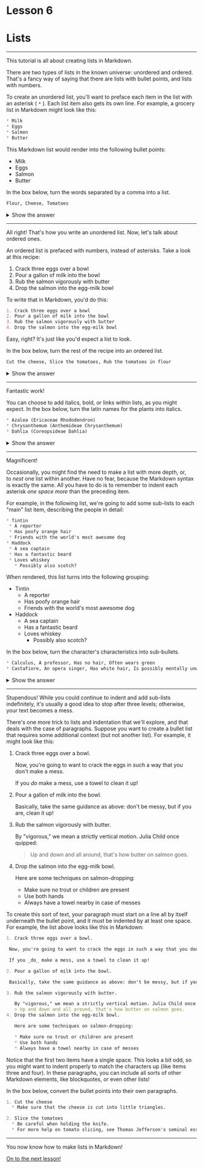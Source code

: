 # Lesson 6

# **Lists**

---

This tutorial is all about creating lists in Markdown.

There are two types of lists in the known universe: unordered and ordered. That's a fancy way of saying that there are lists with bullet points, and lists with numbers.

To create an unordered list, you'll want to preface each item in the list with an asterisk ( `*` ). Each list item also gets its own line. For example, a grocery list in Markdown might look like this:

```markdown
* Milk
* Eggs
* Salmon
* Butter

```

This Markdown list would render into the following bullet points:

- Milk
- Eggs
- Salmon
- Butter

In the box below, turn the words separated by a comma into a list.

```markdown
Flour, Cheese, Tomatoes
```

<details>
<summary>Show the answer</summary>

```markdown
* Flour
* Cheese
* Tomatoes
```
</details>

---

All right! That's how you write an unordered list. Now, let's talk about ordered ones.

An ordered list is prefaced with numbers, instead of asterisks. Take a look at this recipe:

1. Crack three eggs over a bowl
2. Pour a gallon of milk into the bowl
3. Rub the salmon vigorously with butter
4. Drop the salmon into the egg-milk bowl

To write that in Markdown, you'd do this:

```markdown
1. Crack three eggs over a bowl
2. Pour a gallon of milk into the bowl
3. Rub the salmon vigorously with butter
4. Drop the salmon into the egg-milk bowl

```

Easy, right? It's just like you'd expect a list to look.

In the box below, turn the rest of the recipe into an ordered list.

```markdown
Cut the cheese, Slice the tomatoes, Rub the tomatoes in flour
```
<details>
<summary>Show the answer</summary>

```markdown
1. Cut the cheese
2. Slice the tomatoes
3. Rub the tomatoes in flour
```
</details>

---

Fantastic work!

You can choose to add italics, bold, or links within lists, as you might expect. In the box below, turn the latin names for the plants into italics.

```markdown
* Azalea (Ericaceae Rhododendron)
* Chrysanthemum (Anthemideae Chrysanthemum)
* Dahlia (Coreopsideae Dahlia)
```

<details>
<summary>Show the answer</summary>

```markdown
* Azalea (_Ericaceae Rhododendron_)
* Chrysanthemum (_Anthemideae Chrysanthemum_)
* Dahlia (_Coreopsideae Dahlia_)
```
</details>

---

Magnificent!

Occasionally, you might find the need to make a list with more depth, or, to *nest* one list within another. Have no fear, because the Markdown syntax is exactly the same. All you have to do is to remember to indent each asterisk *one space more* than the preceding item.

For example, in the following list, we're going to add some sub-lists to each "main" list item, describing the people in detail:

```markdown
* Tintin
 * A reporter
 * Has poofy orange hair
 * Friends with the world's most awesome dog
* Haddock
 * A sea captain
 * Has a fantastic beard
 * Loves whiskey
   * Possibly also scotch?

```

When rendered, this list turns into the following grouping:

- Tintin
    - A reporter
    - Has poofy orange hair
    - Friends with the world's most awesome dog
- Haddock
    - A sea captain
    - Has a fantastic beard
    - Loves whiskey
        - Possibly also scotch?

In the box below, turn the character's characteristics into sub-bullets.

```markdown
* Calculus, A professor, Has no hair, Often wears green
* Castafiore, An opera singer, Has white hair, Is possibly mentally unwell
```

<details>
<summary>Show the answer</summary>

```markdown
* Calculus
    * A professor
    *  Has no hair
    *  Often wears green
* Castafiore
    * An opera singer
    * Has white hair
    * Is possibly mentally unwell
```
</details>

---

Stupendous! While you could continue to indent and add sub-lists indefinitely, it's usually a good idea to stop after three levels; otherwise, your text becomes a mess.

There's one more trick to lists and indentation that we'll explore, and that deals with the case of paragraphs. Suppose you want to create a bullet list that requires some additional context (but not another list). For example, it might look like this:

1. Crack three eggs over a bowl.

    Now, you're going to want to crack the eggs in such a way that you don't make a mess.

    If you *do* make a mess, use a towel to clean it up!

2. Pour a gallon of milk into the bowl.

    Basically, take the same guidance as above: don't be messy, but if you are, clean it up!

3. Rub the salmon vigorously with butter.

    By "vigorous," we mean a strictly vertical motion. Julia Child once quipped:

    > Up and down and all around, that's how butter on salmon goes.

4. Drop the salmon into the egg-milk bowl.

    Here are some techniques on salmon-dropping:

    - Make sure no trout or children are present
    - Use both hands
    - Always have a towel nearby in case of messes

To create this sort of text, your paragraph must start on a line all by itself underneath the bullet point, and it must be indented by at least one space. For example, the list above looks like this in Markdown:

```markdown
1. Crack three eggs over a bowl.

 Now, you're going to want to crack the eggs in such a way that you don't make a mess.

 If you _do_ make a mess, use a towel to clean it up!

2. Pour a gallon of milk into the bowl.

 Basically, take the same guidance as above: don't be messy, but if you are, clean it up!

3. Rub the salmon vigorously with butter.

   By "vigorous," we mean a strictly vertical motion. Julia Child once quipped:
   > Up and down and all around, that's how butter on salmon goes.
4. Drop the salmon into the egg-milk bowl.

   Here are some techniques on salmon-dropping:

   * Make sure no trout or children are present
   * Use both hands
   * Always have a towel nearby in case of messes

```

Notice that the first two items have a single space. This looks a bit odd, so you might want to indent properly to match the characters up (like items three and four). In these paragraphs, you can include all sorts of other Markdown elements, like blockquotes, or even other lists!

In the box below, convert the bullet points into their own paragraphs.

```markdown
1. Cut the cheese
  * Make sure that the cheese is cut into little triangles.

2. Slice the tomatoes
  * Be careful when holding the knife.
  * For more help on tomato slicing, see Thomas Jefferson's seminal essay _Tom Ate Those_.
```

---

You now know how to make lists in Markdown!

[On to the next lesson!](Lesson%207.md)
